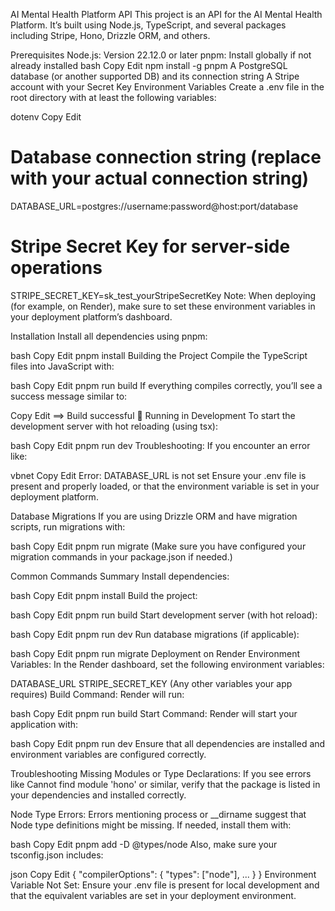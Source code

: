 AI Mental Health Platform API
This project is an API for the AI Mental Health Platform. It’s built using Node.js, TypeScript, and several packages including Stripe, Hono, Drizzle ORM, and others.

Prerequisites
Node.js: Version 22.12.0 or later
pnpm: Install globally if not already installed
bash
Copy
Edit
npm install -g pnpm
A PostgreSQL database (or another supported DB) and its connection string
A Stripe account with your Secret Key
Environment Variables
Create a .env file in the root directory with at least the following variables:

dotenv
Copy
Edit
# Database connection string (replace with your actual connection string)
DATABASE_URL=postgres://username:password@host:port/database

# Stripe Secret Key for server-side operations
STRIPE_SECRET_KEY=sk_test_yourStripeSecretKey
Note: When deploying (for example, on Render), make sure to set these environment variables in your deployment platform’s dashboard.

Installation
Install all dependencies using pnpm:

bash
Copy
Edit
pnpm install
Building the Project
Compile the TypeScript files into JavaScript with:

bash
Copy
Edit
pnpm run build
If everything compiles correctly, you’ll see a success message similar to:

Copy
Edit
==> Build successful 🎉
Running in Development
To start the development server with hot reloading (using tsx):

bash
Copy
Edit
pnpm run dev
Troubleshooting:
If you encounter an error like:

vbnet
Copy
Edit
Error: DATABASE_URL is not set
Ensure your .env file is present and properly loaded, or that the environment variable is set in your deployment platform.

Database Migrations
If you are using Drizzle ORM and have migration scripts, run migrations with:

bash
Copy
Edit
pnpm run migrate
(Make sure you have configured your migration commands in your package.json if needed.)

Common Commands Summary
Install dependencies:

bash
Copy
Edit
pnpm install
Build the project:

bash
Copy
Edit
pnpm run build
Start development server (with hot reload):

bash
Copy
Edit
pnpm run dev
Run database migrations (if applicable):

bash
Copy
Edit
pnpm run migrate
Deployment on Render
Environment Variables:
In the Render dashboard, set the following environment variables:

DATABASE_URL
STRIPE_SECRET_KEY
(Any other variables your app requires)
Build Command:
Render will run:

bash
Copy
Edit
pnpm run build
Start Command:
Render will start your application with:

bash
Copy
Edit
pnpm run dev
Ensure that all dependencies are installed and environment variables are configured correctly.

Troubleshooting
Missing Modules or Type Declarations:
If you see errors like Cannot find module 'hono' or similar, verify that the package is listed in your dependencies and installed correctly.

Node Type Errors:
Errors mentioning process or __dirname suggest that Node type definitions might be missing. If needed, install them with:

bash
Copy
Edit
pnpm add -D @types/node
Also, make sure your tsconfig.json includes:

json
Copy
Edit
{
  "compilerOptions": {
    "types": ["node"],
    ...
  }
}
Environment Variable Not Set:
Ensure your .env file is present for local development and that the equivalent variables are set in your deployment environment.

